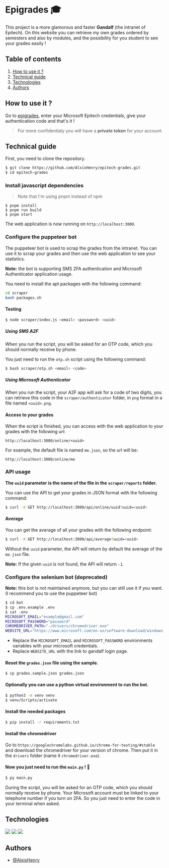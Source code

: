 # Epigrades 🎓

This project is a more glamorous and faster **Gandalf** (the intranet of Epitech). On this website you can retrieve my own grades ordered by semesters and also by modules, and the possibility for you student to see your grades easily !

## Table of contents

1. [How to use it ?](#how-to-use-it-)
2. [Technical guide](#technical-guide)
3. [Technologies](#technologies)
4. [Authors](#authors)

## How to use it ?

Go to [epigrades](https://epigrades.alexishenry.eu/online), enter your Microsoft Epitech credentials, give your authentication code and that's it !

> For more confidentialy you will have a **private token** for your account.

## Technical guide

First, you need to clone the repository.

```bash
$ git clone https://github.com/AlxisHenry/epitech-grades.git
$ cd epitech-grades
```

### Install javascript dependencies

> Note that I'm using pnpm instead of npm

```
$ pnpm install
$ pnpm run build
$ pnpm start
```

The web application is now running on `http://localhost:3000`.

### Configure the puppeteer bot

The puppeteer bot is used to scrap the grades from the intranet. You can use it to scrap your grades and then use the web application to see your statistics.

**Note:** the bot is supporting SMS 2FA authentication and Microsoft Authenticator application usage.

You need to install the apt packages with the following command:

```bash
cd scraper
bash packages.sh
```

#### Testing

```bash
$ node scraper/index.js <email> <password> <uuid>
```

##### Using SMS A2F

When you run the script, you will be asked for an OTP code, which you should normally receive by phone.

You just need to run the `otp.sh` script using the following command:

```bash
$ bash scraper/otp.sh <email> <code>
```

##### Using Microsoft Authenticator

When you run the script, your A2F app will ask for a code of two digits, you can retrieve this code in the `scraper/authenticator` folder, in `png` format in a file named `<uuid>.png`.

#### Access to your grades

When the script is finished, you can access with the web application to your grades with the following url:

`http://localhost:3000/online/<uuid>`

For example, the default file is named `me.json`, so the url will be:

`http://localhost:3000/online/me`

### API usage

**The `uuid` parameter is the name of the file in the `scraper/reports` folder.**

You can use the API to get your grades in JSON format with the following command:

```bash
$ curl -X GET http://localhost:3000/api/online/uuid?uuid=<uuid>
```

#### Average

You can get the average of all your grades with the following endpoint:

```bash
$ curl -X GET http://localhost:3000/api/average?uuid=<uuid>
```

Without the `uuid` parameter, the API will return by default the average of the `me.json` file.

**Note:** If the given `uuid` is not found, the API will return `-1`.

### Configure the selenium bot (deprecated)

**Note:** this bot is not maintained anymore, but you can still use it if you want. (I recommend you to use the puppeteer bot)

```bash
$ cd bot
$ cp .env.example .env
$ cat .env
MICROSOFT_EMAIL="example@gmail.com"
MICROSOFT_PASSWORD="password"
CHROMEDRIVER_PATH="./drivers/chromedriver.exe"
WEBSITE_URL="https://www.microsoft.com/en-us/software-download/windows10ISO"
```

- Replace the `MICROSOFT_EMAIL` and `MICROSOFT_PASSWORD` environments variables with your microsoft credentials.
- Replace `WEBSITE_URL` with the link to gandalf login page.

#### Reset the `grades.json` file using the sample.

```
$ cp grades.sample.json grades.json
```

#### Optionally you can use a python virtual environment to run the bot.

```bash
$ python3 -m venv venv
$ venv/Scripts/activate
```

#### Install the needed packages

```bash
$ pip install -r requirements.txt
```

#### Install the chromedriver

Go to `https://googlechromelabs.github.io/chrome-for-testing/#stable` and download the chromedriver for your version of chrome. Then put it in the `drivers` folder (name it `chromedriver.exe`).

#### Now you just need to run the `main.py` ! 🐡

```bash
$ py main.py
```

During the script, you will be asked for an OTP code, which you should normally receive by phone. Your Microsoft account must be linked to your telephone number if you turn on 2FA. So you just need to enter the code in your terminal when asked.

## Technologies

![](https://img.shields.io/badge/react-%2320232a.svg?style=for-the-badge&logo=react&color=20232a)
![](https://img.shields.io/badge/next.js-%2320232a?style=for-the-badge&logo=nextdotjs)
![](https://img.shields.io/badge/python-%2320232a.svg?style=for-the-badge&logo=python&color=20232a)

## Authors

- [@AlxisHenry](https://github.com/AlxisHenry)
